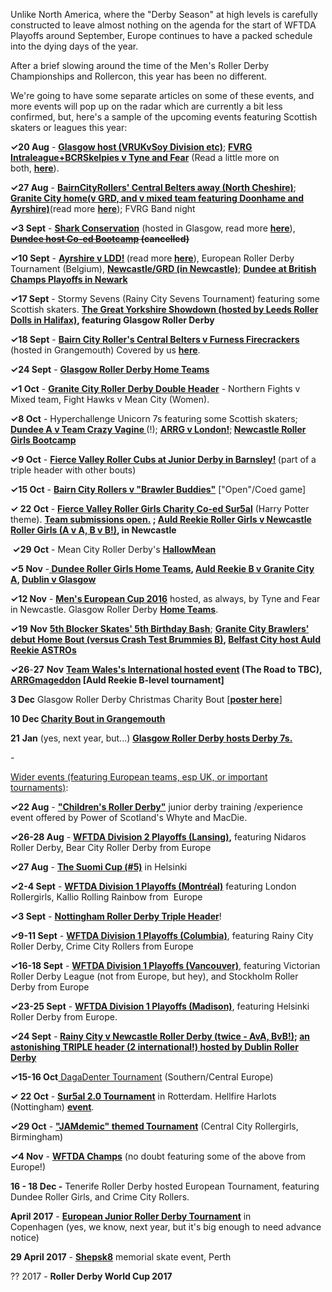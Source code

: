 <html><body><p>Unlike North America, where the "Derby Season" at high levels is carefully constructed to leave almost nothing on the agenda for the start of WFTDA Playoffs around September, Europe continues to have a packed schedule into the dying days of the year.

After a brief slowing around the time of the Men's Roller Derby Championships and Rollercon, this year has been no different.
</p><p class="p1">We're going to have some separate articles on some of these events, and more events will pop up on the radar which are currently a bit less confirmed, but, here's a sample of the upcoming events featuring Scottish skaters or leagues this year:</p>
<p class="p1"><strong>✓20 Aug</strong> - <strong><a href="https://www.facebook.com/events/550878811750965/">Glasgow host (VRUKvSoy Division etc)</a></strong>; <strong><a href="https://www.facebook.com/events/972951379480637/">FVRG Intraleague+BCRSkelpies v Tyne and Fear</a></strong> (Read a little more on both, <strong><a href="https://www.scottishrollerderbyblog.com/posts/2016/08/16/rematch-central-on-the-20th/">here</a></strong>).</p>
<p class="p1"><strong>✓27 Aug</strong> - <strong><a href="https://www.facebook.com/events/1077344609007507/">BairnCityRollers' Central Belters away (North Cheshire)</a></strong>; <strong><a href="https://www.facebook.com/events/1717081471898842/">Granite City home(v GRD, and v mixed team featuring Doonhame and Ayrshire)</a></strong>(read more <strong><a href="https://www.scottishrollerderbyblog.com/posts/2016/08/23/granite-citys-sparkling-year-peaks-with-glasgow-rematch/">here</a></strong>); FVRG Band night</p>
<p class="p1"><strong><strong>✓</strong>3 Sept</strong> - <strong><a href="https://www.facebook.com/events/829978330437565/">Shark Conservation</a></strong> (hosted in Glasgow, read more <strong><a href="https://www.scottishrollerderbyblog.com/posts/2016/08/12/save-our-sharks-in-september/">here</a></strong>), <del><strong><a href="https://www.facebook.com/events/1769982133234846/">Dundee host Co-ed Bootcamp</a> (cancelled)</strong></del></p>
<p class="p1"><strong><strong><strong>✓</strong></strong>10 Sept</strong> - <strong><a href="https://www.facebook.com/events/300853163602927/">Ayrshire v LDD!</a> </strong>(read more<strong> <a href="https://www.scottishrollerderbyblog.com/posts/2016/08/16/ayshire-roller-derby-hit-the-track/">here</a></strong>), European Roller Derby Tournament (Belgium), <strong><a href="https://www.facebook.com/events/1112089325527708/">Newcastle/GRD (in Newcastle)</a></strong>; <strong><a href="https://www.facebook.com/events/1789438577992038/">Dundee at British Champs Playoffs in Newark</a></strong></p>
<p class="p1"><strong><strong><strong><strong>✓</strong></strong></strong>17 Sept</strong> - Stormy Sevens (Rainy City Sevens Tournament) featuring some Scottish skaters. <strong><a href="https://www.facebook.com/events/1591697947797720/">The Great Yorkshire Showdown (hosted by Leeds Roller Dolls in Halifax)</a>, featuring Glasgow Roller Derby</strong></p>
<p class="p1"><strong><strong><strong><strong>✓</strong></strong></strong>18 Sept</strong> - <strong><a href="https://www.facebook.com/events/1676911969301646/">Bairn City Roller's Central Belters v Furness Firecrackers</a></strong> (hosted in Grangemouth) Covered by us <strong><a href="https://www.scottishrollerderbyblog.com/posts/2016/09/12/bcr-central-belters-vs-furness-firecrackers/">here</a></strong>.</p>
<p class="p1"><strong><strong><strong><strong><strong>✓</strong></strong></strong></strong>24 Sept</strong> - <strong><a href="https://www.facebook.com/events/1172424749466985/">Glasgow Roller Derby Home Teams</a></strong></p>
<p class="p1"><strong><strong><strong><strong><strong>✓</strong></strong></strong></strong>1 Oct</strong> - <strong><a href="https://www.facebook.com/events/171564876583569/">Granite City Roller Derby Double Header</a></strong> - Northern Fights v Mixed team, Fight Hawks v Mean City (Women).</p>
<p class="p1"><strong><strong><strong><strong><strong><strong>✓</strong></strong></strong></strong></strong>8 Oct</strong> - Hyperchallenge Unicorn 7s featuring some Scottish skaters; <strong><a href="https://www.facebook.com/events/128669247578984/">Dundee A v Team Crazy Vagine </a></strong>(!); <strong><a href="https://www.facebook.com/events/1354785941216298/">ARRG v London!</a></strong>;<strong> <a href="https://www.facebook.com/events/1174147475939403/">Newcastle Roller Girls Bootcamp</a></strong></p>
<p class="p1"><strong><strong><strong><strong><strong><strong>✓</strong></strong></strong></strong></strong>9 Oct</strong> - <strong><a href="https://www.facebook.com/events/583974361781762/">Fierce Valley Roller Cubs at Junior Derby in Barnsley!</a> </strong>(part of a triple header with other bouts)</p>
<p class="p1"><strong>✓15 Oct</strong> - <strong><a href="https://www.facebook.com/events/527945357409228/">Bairn City Rollers v "Brawler Buddies"</a></strong> ["Open"/Coed game]</p>
<p class="p1"><strong>✓</strong><strong> 22 Oct</strong> - <strong><a href="https://www.facebook.com/events/1766885553525356/">Fierce Valley Roller Girls Charity Co-ed Sur5al</a></strong> (Harry Potter theme). <strong><a href="https://www.facebook.com/FierceValleyRG/posts/1261804903831359">Team submissions open.</a> ; <a href="https://www.facebook.com/events/1775971736017021/">Auld Reekie Roller Girls v Newcastle Roller Girls (A v A, B v B!)</a>, in Newcastle</strong></p>
<p class="p1"><strong> <strong>✓</strong>29 Oct</strong> - Mean City Roller Derby's <strong><a href="https://www.facebook.com/events/312912055752880/">HallowMean</a></strong></p>
<p class="p1"><strong><strong>✓</strong>5 Nov</strong> -<strong><a href="https://www.facebook.com/events/771230369646444/" target="_blank"> Dundee Roller Girls Home Teams</a>, <a href="https://www.facebook.com/events/1594409394188095/">Auld Reekie B v Granite City A</a>, <a href="https://www.facebook.com/events/299480537069476/">Dublin v Glasgow</a></strong></p>
<p class="p1"><strong><strong><strong>✓</strong></strong>12 Nov</strong> - <strong><a href="https://www.facebook.com/events/618743721624446/">Men's European Cup 2016</a></strong> hosted, as always, by Tyne and Fear in Newcastle. Glasgow Roller Derby <strong><a href="https://www.facebook.com/events/1583683365274765/">Home Teams</a></strong>.</p>
<p class="p1"><b><strong><strong>✓</strong></strong>19</b> <b>Nov</b> <strong><a href="https://www.facebook.com/events/1037218366354767/">5th Blocker Skates' 5th Birthday Bash</a></strong>; <strong><a href="https://www.facebook.com/events/662329417258500/">Granite City Brawlers' debut Home Bout (versus Crash Test Brummies B)</a>, <a href="https://www.facebook.com/events/761145590695158/">Belfast City host Auld Reekie ASTROs</a></strong></p>
<p class="p1"><b><strong><strong>✓</strong></strong>26</b>-<b>27</b> <b>Nov</b> <strong><a href="https://www.facebook.com/events/1224163900948144/">Team Wales's International hosted event</a> (The Road to TBC), <a href="https://www.facebook.com/events/535844416618826/">ARRGmageddon</a> [Auld Reekie B-level tournament]</strong></p>
<p class="p1"><strong>3 Dec</strong> Glasgow Roller Derby Christmas Charity Bout [<strong><a href="https://www.facebook.com/WeAreGRD/photos/a.286887668046785.65661.286887464713472/1171076032961273/?type=1&amp;theater">poster here</a></strong>]</p>
<p class="p1"><strong>10 Dec <a href="https://www.facebook.com/events/633601170145402/">Charity Bout in Grangemouth</a></strong></p>
<p class="p1"><b>21</b> <b>Jan</b> (yes, next year, but...) <strong><a href="https://www.facebook.com/events/1209413072459985/">Glasgow Roller Derby hosts Derby 7s.</a></strong></p>
<p class="p1">-</p>
<p class="p1"><span style="text-decoration:underline;">Wider events (featuring European teams, esp UK, or important tournaments)</span>:</p>
<p class="p1"><strong>✓22 Aug</strong> - <strong><a href="https://www.facebook.com/events/874444609352202/">"Children's Roller Derby"</a></strong> junior derby training /experience event offered by Power of Scotland's Whyte and MacDie.</p>
<p class="p1"><strong>✓26-28 Aug</strong> - <strong><a href="https://wftda.com/tournaments/2016/lansing">WFTDA Division 2 Playoffs (Lansing)</a>,</strong> featuring Nidaros Roller Derby, Bear City Roller Derby from Europe</p>
<p class="p1"><strong>✓27 Aug</strong> - <strong><a href="https://www.facebook.com/events/1078606012207095/">The Suomi Cup (#5)</a></strong> in Helsinki</p>
<p class="p1"><strong><strong>✓</strong>2-4 Sept</strong> - <strong><a href="https://wftda.com/tournaments/2016/montreal">WFTDA Division 1 Playoffs (Montréal)</a></strong> featuring London Rollergirls, Kallio Rolling Rainbow from  Europe</p>
<p class="p1"><strong><strong>✓</strong>3 Sept</strong> - <strong><a href="https://www.facebook.com/events/335203893480757/">Nottingham Roller Derby Triple Header</a></strong>!</p>
<p class="p1"><strong><strong><strong>✓</strong></strong>9-11 Sept</strong> - <strong><a href="https://wftda.com/tournaments/2016/columbia">WFTDA Division 1 Playoffs (Columbia)</a></strong>, featuring Rainy City Roller Derby, Crime City Rollers from Europe</p>
<p class="p1"><strong><strong><strong><strong>✓</strong></strong></strong>16-18 Sept</strong> - <strong><a href="https://wftda.com/tournaments/2016/vancouver">WFTDA Division 1 Playoffs (Vancouver)</a></strong>, featuring Victorian Roller Derby League (not from Europe, but hey), and Stockholm Roller Derby from Europe</p>
<p class="p1"><strong><strong><strong><strong><strong>✓</strong></strong></strong></strong>23-25 Sept</strong> - <strong><a href="https://wftda.com/tournaments/2016/madison">WFTDA Division 1 Playoffs (Madison)</a></strong>, featuring Helsinki Roller Derby from Europe.</p>
<p class="p1"><strong><strong><strong><strong><strong>✓</strong></strong></strong></strong>24 Sept</strong> -<strong> <a href="https://www.facebook.com/events/583959721775305/">Rainy City v Newcastle Roller Derby (twice - AvA, BvB!)</a>; <a href="https://www.facebook.com/events/1200295496671556/">an astonishing TRIPLE header (2 international!) hosted by Dublin Roller Derby</a></strong></p>
<p class="p1"><strong>✓15-16 Oct</strong><a href="https://www.facebook.com/events/1605499439760237/"> DagaDenter Tournament</a> (Southern/Central Europe)</p>
<p class="p1"><strong>✓</strong><strong> 22 Oct</strong> - <strong><a href="https://www.facebook.com/events/509094519295637/">Sur5al 2.0 Tournament</a></strong> in Rotterdam. Hellfire Harlots (Nottingham) <strong><a href="https://www.facebook.com/events/1750855655189255">event</a></strong>.</p>
<p class="p1"><strong><strong>✓</strong>29 Oct</strong> - <strong><a href="https://www.facebook.com/events/1712812048986605/">"JAMdemic" themed Tournament</a></strong> (Central City Rollergirls, Birmingham)</p>
<p class="p1"><strong><strong><strong>✓</strong></strong>4 Nov</strong> - <strong><a href="https://www.facebook.com/events/1822871194611164/">WFTDA Champs</a></strong> (no doubt featuring some of the above from Europe!)</p>
<p class="p1"><strong>16 - 18 Dec -</strong> Tenerife Roller Derby hosted European Tournament, featuring Dundee Roller Girls, and Crime City Rollers.</p>
<p class="p1"><strong>April 2017</strong> - <strong><a href="https://www.facebook.com/events/970605213054716/">European Junior Roller Derby Tournament</a></strong> in Copenhagen (yes, we know, next year, but it's big enough to need advance notice)</p>
<p class="p1"><strong>29 April 2017</strong> - <strong><a href="https://www.facebook.com/events/1141994839249450/">Shepsk8</a></strong> memorial skate event, Perth</p>
<p class="p1">?? 2017 - <strong>Roller Derby World Cup 2017 </strong></p></body></html>
